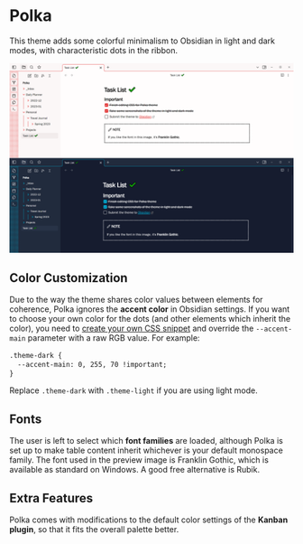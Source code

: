 # Polka

This theme adds some colorful minimalism to Obsidian in light and dark modes, with characteristic dots in the ribbon.

![Screenshot](polka.png)

## Color Customization

Due to the way the theme shares color values between elements for coherence, Polka ignores the **accent color** in Obsidian settings. If you want to choose your own color for the dots (and other elements which inherit the color), you need to [create your own CSS snippet](https://help.obsidian.md/Extending+Obsidian/CSS+snippets) and override the `--accent-main` parameter with a raw RGB value. For example:

```
.theme-dark {
  --accent-main: 0, 255, 70 !important;
}
```

Replace `.theme-dark` with `.theme-light` if you are using light mode.

## Fonts

The user is left to select which **font families** are loaded, although Polka is set up to make table content inherit whichever is your default monospace family. The font used in the preview image is Franklin Gothic, which is available as standard on Windows. A good free alternative is Rubik.

## Extra Features

Polka comes with modifications to the default color settings of the **Kanban plugin**, so that it fits the overall palette better.
